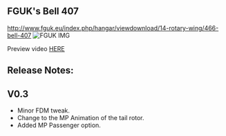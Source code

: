 FGUK's Bell 407
---------------

http://www.fguk.eu/index.php/hangar/viewdownload/14-rotary-wing/466-bell-407
![FGUK IMG](http://www.fguk.eu/images/jdownloads/screenshots/fgfs-screen-0035.png)

Preview video <a href="https://www.youtube.com/watch?v=Wh8igVIr1tQ">HERE</a>

Release Notes:
--------------

V0.3
-----

* Minor FDM tweak.
* Change to the MP Animation of the tail rotor.
* Added MP Passenger option.